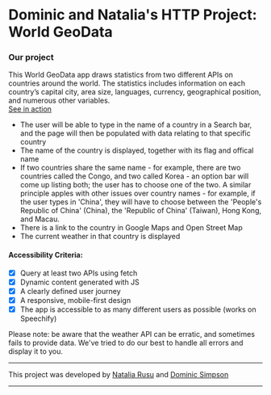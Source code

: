 # Dominic and Natalia's HTTP Project: World GeoData


### Our project
This World GeoData app draws statistics from two different APIs on countries around the world. The statistics includes information on each country’s capital city, area size, languages, currency, geographical position, and numerous other variables.<br>
[See in action](https://fac26.github.io/Dominic_Natalia_http/)

- The user will be able to type in the name of a country in a Search bar, and the page will then be populated with data relating to that specific country
- The name of the country is displayed, together with its flag and offical name
- If two countries share the same name - for example, there are two countries called the Congo, and two called Korea - an option bar will come up listing both; the user has to choose one of the two. A similar principle apples with other issues over country names - for example, if the user types in 'China', they will have to choose between the 'People's Republic of China' (China), the 'Republic of China' (Taiwan), Hong Kong, and Macau. 
- There is a link to the country in Google Maps and Open Street Map
- The current weather in that country is displayed

#### Accessibility Criteria:
- [x] Query at least two APIs using fetch
- [x] Dynamic content generated with JS
- [x] A clearly defined user journey
- [x] A responsive, mobile-first design
- [x] The app is accessible to as many different users as possible (works on Speechify)

Please note: be aware that the weather API can be erratic, and sometimes fails to provide data. We've tried to do our best to handle all errors and display it to you. 

---

This project was developed by [Natalia Rusu](https://github.com/NataliaRusu) and [Dominic Simpson](https://github.com/DominicSimpson)

---






